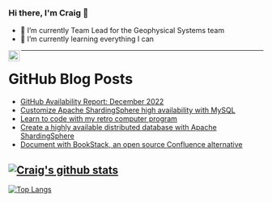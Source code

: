 ### Hi there, I'm Craig 👋

<!--
**CraigTeelFugro/CraigTeelFugro** is a ✨ _special_ ✨ repository because its `README.md` (this file) appears on your GitHub profile.

Here are some ideas to get you started:
-->

- 🔭 I’m currently Team Lead for the Geophysical Systems team
- 🌱 I’m currently learning everything I can

[<img align="left" alt="Craig Teel | LinkedIn" width="22px" src="https://cdn.jsdelivr.net/npm/simple-icons@v3/icons/linkedin.svg" />][linkedin]

---

# GitHub Blog Posts

<!-- BLOG-POST-LIST:START -->
- [GitHub Availability Report: December 2022](https://github.blog/2023-01-04-github-availability-report-december-2022/)
- [Customize Apache ShardingSphere high availability with MySQL](https://opensource.com/article/23/1/high-availability-apache-shardingsphere-mysql)
- [Learn to code with my retro computer program](https://opensource.com/article/23/1/learn-machine-language-retro-computer)
- [Create a highly available distributed database with Apache ShardingSphere](https://opensource.com/article/23/1/distributed-database-high-availability-apache-shardingsphere)
- [Document with BookStack, an open source Confluence alternative](https://opensource.com/article/23/1/bookstack-open-source-documentation)
<!-- BLOG-POST-LIST:END -->

## [![Craig's github stats](https://github-readme-stats.vercel.app/api?username=craigteelfugro&show_icons=true&theme=radical)](https://github.com/anuraghazra/github-readme-stats)


[linkedin]: https://linkedin.com/in/craig-teel-b8786771
[![Top Langs](https://github-readme-stats.vercel.app/api/top-langs/?username=craigteelfugro&layout=compact)](https://github.com/anuraghazra/github-readme-stats)
